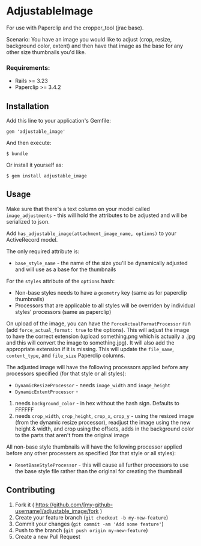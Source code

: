 # AdjustableImage

For use with Paperclip and the cropper_tool (jrac base).

Scenario:
You have an image you would like to adjust (crop, resize, background color, extent) and then
 have that image as the base for any other size thumbnails you'd like.

### Requirements:

* Rails >= 3.23
* Paperclip >= 3.4.2


## Installation

Add this line to your application's Gemfile:

    gem 'adjustable_image'

And then execute:

    $ bundle

Or install it yourself as:

    $ gem install adjustable_image


## Usage

Make sure that there's a text column on your model called `image_adjustments` - this will hold the attributes
to be adjusted and will be serialized to json.

Add `has_adjustable_image(attachment_image_name, options)` to your ActiveRecord model.

The only required attribute is:
 * `base_style_name` - the name of the size you'll be dynamically adjusted and will use as a base for the thumbnails

For the `styles` attribute of the `options` hash:
- Non-base styles needs to have a `geometry` key (same as for paperclip thumbnails)
- Processors that are applicable to all styles will be overriden by individual styles' processors (same as paperclip)

On upload of the image, you can have the `ForceActualFormatProcessor` run (add `force_actual_format: true` to the options).
This will adjust the image to have the correct extension (upload something.png which is actually a .jpg and this will
convert the image to something.jpg).  It will also add the appropriate extension if it is missing.  This will update the
`file_name`, `content_type`, and `file_size` Paperclip columns.


The adjusted image will have the following processors applied before any processors specified (for that style or all styles):
* `DynamicResizeProcessor` - needs `image_width` and `image_height`
* `DynamicExtentProcessor` -
 1. needs `background_color` - in hex without the hash sign.  Defaults to FFFFFF
 1. needs `crop_width`, `crop_height`, `crop_x`, `crop_y` - using the
 resized image (from the dynamic resize processor), readjust the image using the new height & width, and crop using the offsets,
 adds in the background color to the parts that aren't from the original image

All non-base style thumbnails will have the following processor applied before any other processers as specified (for that style or all styles):
* `ResetBaseStyleProcessor` - this will cause all further processors to use the base style file rather than the original for
 creating the thumbnail


## Contributing

1. Fork it ( https://github.com/[my-github-username]/adjustable_image/fork )
2. Create your feature branch (`git checkout -b my-new-feature`)
3. Commit your changes (`git commit -am 'Add some feature'`)
4. Push to the branch (`git push origin my-new-feature`)
5. Create a new Pull Request
